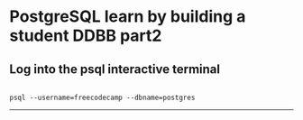 # PostgreSQL learn by building a student DDBB part2

## Log into the psql interactive terminal

<code>
psql --username=freecodecamp --dbname=postgres
</code>

---